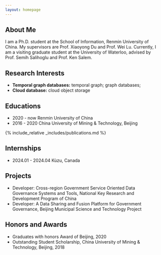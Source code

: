```yaml
---
layout: homepage
---
```


## About Me

I am a Ph.D. student at the School of Information, Renmin University of China. My supervisors are Prof. Xiaoyong Du and Prof. Wei Lu. Currently, I am a visiting graduate student at the University of Waterloo, advised by Prof. Semih Salihoglu and Prof. Ken Salem.

## Research Interests

- **Temporal graph databases:** temporal graph; graph databases; 
- **Cloud database:** cloud object storage

## Educations
- 2020 - now Renmin University of China
- 2016 - 2020 China University of Mining & Technology, Beijing

<!-- ## Publications

- **[Feb. 2020]** Our paper about incremental learning is accepted to CVPR 2020.
- A General Re-Ranking Method Based On Metric Learning For Person Re-Identification.
Tongkun Xu, Xin Zhao, Jiamin Hou, Jiyong Zhang, Xinhong Hao, Jian Yin
IEEE International Conference on Multimedia and Expo (ICME), 2020, CCF-B
- Efficient Anomaly Detection in Property Graphs.
Jiamin Hou, Yuhong Lei, Zhe Peng, Wei Lu, Feng Zhang, Xiaoyong Du,
Database Systems for Advanced Applications(DASFAA), 2023, CCF-B -->

{% include_relative _includes/publications.md %}

<!-- {% include_relative _includes/services.md %} -->

## Internships
- 2024.01 - 2024.04 Kùzu, Canada

## Projects
- Developer: Cross-region Government Service Oriented Data Governance Systems and Tools, National Key Research and Development Program of China
- Developer: A Data Sharing and Fusion Platform for Government Governance, Beijing Municipal Science and Technology Project

## Honors and Awards
- Graduates with honors Award of Beijing, 2020
- Outstanding Student Scholarship, China University of Mining & Technology, Beijing, 2018
